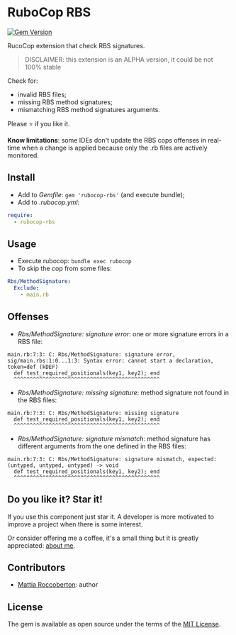 # RuboCop RBS

[![Gem Version](https://badge.fury.io/rb/rubocop-rbs.svg)](https://badge.fury.io/rb/rubocop-rbs)

RucoCop extension that check RBS signatures.

> DISCLAIMER: this extension is an ALPHA version, it could be not 100% stable

Check for:
- invalid RBS files;
- missing RBS method signatures;
- mismatching RBS method signatures arguments.

Please ⭐ if you like it.

**Know limitations**: some IDEs don't update the RBS cops offenses in real-time when a change is applied because only the .rb files are actively monitored.

## Install

- Add to _Gemfile_: `gem 'rubocop-rbs'` (and execute bundle);
- Add to _.rubocop.yml_:

```yml
require:
  - rubocop-rbs
```

## Usage

- Execute rubocop: `bundle exec rubocop`
- To skip the cop from some files:

```yml
Rbs/MethodSignature:
  Exclude:
    - main.rb
```

## Offenses

- _Rbs/MethodSignature: signature error_: one or more signature errors in a RBS file:

```
main.rb:7:3: C: Rbs/MethodSignature: signature error, sig/main.rbs:1:0...1:3: Syntax error: cannot start a declaration, token=def (kDEF)
  def test_required_positionals(key1, key2); end
  ^^^^^^^^^^^^^^^^^^^^^^^^^^^^^^^^^^^^^^^^^^^^^^
```

- _Rbs/MethodSignature: missing signature_: method signature not found in the RBS files:

```
main.rb:7:3: C: Rbs/MethodSignature: missing signature
  def test_required_positionals(key1, key2); end
  ^^^^^^^^^^^^^^^^^^^^^^^^^^^^^^^^^^^^^^^^^^^^^^
```

- _Rbs/MethodSignature: signature mismatch_: method signature has different arguments from the one defined in the RBS files:

```
main.rb:7:3: C: Rbs/MethodSignature: signature mismatch, expected: (untyped, untyped, untyped) -> void
  def test_required_positionals(key1, key2); end
  ^^^^^^^^^^^^^^^^^^^^^^^^^^^^^^^^^^^^^^^^^^^^^^
```

## Do you like it? Star it!

If you use this component just star it. A developer is more motivated to improve a project when there is some interest.

Or consider offering me a coffee, it's a small thing but it is greatly appreciated: [about me](https://www.blocknot.es/about-me).

## Contributors

- [Mattia Roccoberton](https://blocknot.es/): author

## License

The gem is available as open source under the terms of the [MIT License](LICENSE.txt).
